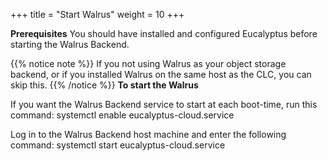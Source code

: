 +++
title = "Start Walrus"
weight = 10
+++

**Prerequisites** You should have installed and configured Eucalyptus before starting the Walrus Backend. 


{{% notice note %}}
If you not using Walrus as your object storage backend, or if you installed Walrus on the same host as the CLC, you can skip this. 
{{% /notice %}}
**To start the Walrus** 

If you want the Walrus Backend service to start at each boot-time, run this command: 
    systemctl enable eucalyptus-cloud.service

Log in to the Walrus Backend host machine and enter the following command: 
    systemctl start eucalyptus-cloud.service

